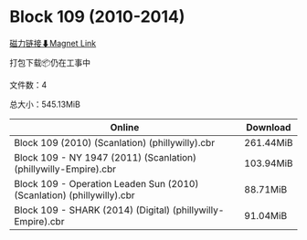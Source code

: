 # Block 109 (2010-2014)

[磁力链接⬇Magnet Link](magnet:?xt=urn:btih:90db1a9ee97d08cc1e88bd855a214f63656eadbb&dn=Block%20109%20%282010-2014%29)

打包下载📦仍在工事中

文件数：4

总大小：545.13MiB

Online | Download
--- | ---
Block 109 (2010) (Scanlation) (phillywilly).cbr | 261.44MiB
Block 109 - NY 1947 (2011) (Scanlation) (phillywilly-Empire).cbr | 103.94MiB
Block 109 - Operation Leaden Sun (2010) (Scanlation) (phillywilly).cbr | 88.71MiB
Block 109 - SHARK (2014) (Digital) (phillywilly-Empire).cbr | 91.04MiB